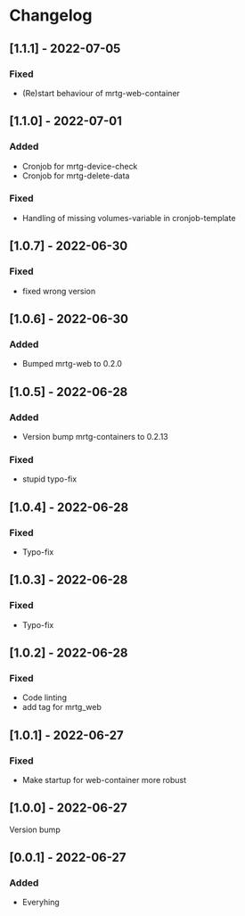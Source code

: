 # Changelog

## [1.1.1] - 2022-07-05

### Fixed

- (Re)start behaviour of mrtg-web-container

## [1.1.0] - 2022-07-01

### Added

- Cronjob for mrtg-device-check
- Cronjob for mrtg-delete-data

### Fixed

- Handling of missing volumes-variable in cronjob-template

## [1.0.7] - 2022-06-30

### Fixed

- fixed wrong version

## [1.0.6] - 2022-06-30

### Added

- Bumped mrtg-web to 0.2.0

## [1.0.5] - 2022-06-28

### Added

- Version bump mrtg-containers to 0.2.13

### Fixed

- stupid typo-fix 

## [1.0.4] - 2022-06-28

### Fixed

- Typo-fix

## [1.0.3] - 2022-06-28

### Fixed

- Typo-fix

## [1.0.2] - 2022-06-28

### Fixed

- Code linting
- add tag for mrtg_web 

## [1.0.1] - 2022-06-27

### Fixed

- Make startup for web-container more robust

## [1.0.0] - 2022-06-27

Version bump

## [0.0.1] - 2022-06-27

### Added

- Everyhing
